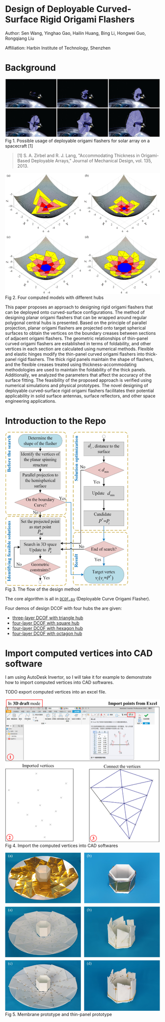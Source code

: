 # Design of Deployable Curved-Surface Rigid Origami Flashers

Author: Sen Wang, Yinghao Gao, Hailin Huang, Bing Li, Hongwei Guo, Rongqiang Liu

Affiliation: Harbin Institute of Technology, Shenzhen

# Background

![](figures/flasher_CG.png)
Fig 1. Possible usage of deployable origami flashers for solar array on a spacecraft [1]

> [1]	S. A. Zirbel and R. J. Lang, "Accommodating Thickness in Origami-Based Deployable Arrays," Journal of Mechanical Design, vol. 135, 2013.


![](figures/CG.png)
Fig 2. Four computed models with different hubs 

This paper proposes an approach to designing rigid origami flashers that can be deployed onto curved-surface configurations. The method of designing planar origami flashers that can be wrapped around regular polygonal central hubs is presented. Based on the principle of parallel projection, planar origami flashers are projected onto target spherical surfaces to obtain the vertices on the boundary creases between sections of adjacent origami flashers. The geometric relationships of thin-panel curved origami flashers are established in terms of foldability, and other vertices in each section are calculated using numerical methods. Flexible and elastic hinges modify the thin-panel curved origami flashers into thick-panel rigid flashers. The thick rigid panels maintain the shape of flashers, and the flexible creases treated using thickness-accommodating methodologies are used to maintain the foldability of the thick panels. Additionally, we analyzed the parameters that affect the accuracy of the surface fitting. The feasibility of the proposed approach is verified using numerical simulations and physical prototypes. The novel designing of deployable curved-surface rigid origami flashers facilitates their potential applicability in solid surface antennas, surface reflectors, and other space engineering applications.

# Introduction to the Repo

<img src="figures/flow.jpg" width="400" height="500">  \
Fig 3. The flow of the design method

The core algorithm is all in [`DCOF.py`](scripts/DCOF.py) (Deployable Curve Origami Flasher).

Four demos of design DCOF with four hubs the are given:
- [three-layer DCOF with triangle hub](scripts/triangleDCOF.py)
- [four-layer DCOF with square hub](scripts/squareDCOF.py)
- [four-layer DCOF with hexagon hub](scripts/hexagonDCOF.py)
- [four-layer DCOF with octagon hub](scripts/octagonDCOF.py)


# Import computed vertices into CAD software
I am using AutoDesk Invertor, so I will take it for example to demonstrate how to import computed vertices into CAD softwares. 

TODO export computed vertices into an excel file.

![](figures/CAD.png)
Fig 4. Import the computed vertices into CAD softwares

![](figures/prototype.png)
Fig 5. Membrane prototype and thin-panel prototype
